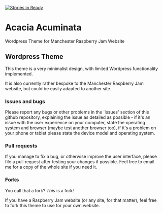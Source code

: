 [![Stories in Ready](https://badge.waffle.io/bennuttall/acacia-acuminata.png)](http://waffle.io/bennuttall/acacia-acuminata)  
# Acacia Acuminata

Wordpress Theme for Manchester Raspberry Jam Website

## Wordpress Theme

This theme is a very minimalist design, with limited Wordpress functionality implemented.

It is also currently rather bespoke to the Manchester Raspberry Jam website, but could be easily adapted to another site.

### Issues and bugs

Please report any bugs or other problems in the 'Issues' section of this github repository, explaining the issue as detailed as possible - if it's an issue with the user experience on your computer, state the operating system and browser (maybe test another browser too), if it's a problem on your phone or tablet please state the device model and operating system.

### Pull requests

If you manage to fix a bug, or otherwise improve the user interface, please file a pull request after testing your changes if possible. Feel free to email me for a copy of the whole site if you need it.

### Forks

You call that a fork? *This* is a fork!

If you have a Raspberry Jam website (or any site, for that matter), feel free to fork this theme to use for your own website.

